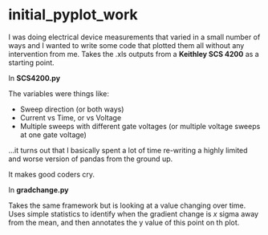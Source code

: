 # initial_pyplot_work
I was doing electrical device measurements that varied in a small number of ways and I wanted to write some code that plotted them all without any intervention from me. Takes the .xls outputs from a **Keithley SCS 4200** as a starting point.

In **SCS4200.py**

The variables were things like: 
- Sweep direction (or both ways)
- Current vs Time, or vs Voltage
- Multiple sweeps with different gate voltages (or multiple voltage sweeps at one gate voltage)

...it turns out that I basically spent a lot of time re-writing a highly limited and worse version of pandas from the ground up.

It makes good coders cry.

In **gradchange.py** 

Takes the same framework but is looking at a value changing over time. Uses simple statistics to identify when the gradient change is *x* sigma away from the mean, and then annotates the y value of this point on th plot.
